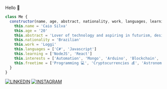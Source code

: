 Hello 👋

```javascript
class Me {
  constructor(name, age, abstract, nationality, work, languages, learning, interests, freetime) {
    this.name = 'Caio Silva'
    this.age = '20'
    this.abstract = 'Lover of technology and aspiring in futurism, design in the blood and programming in the vein.'
    this.nationality = 'Brazilian'
    this.work = 'Loggi'
    this.languages = ['C#', 'Javascript']
    this.learning = ['NodeJS', 'React']
    this.interests = ['Automation', 'Mongo', 'Arduino', 'Blockchain', 'Aviation']
    this.freetime = ['Programming 💻', 'Cryptocurrencies 💰', 'Astronomy 🔭', 'Aviation ✈️']
  }
}
```

[![LINKEDIN](https://img.shields.io/badge/LINKEDIN%20-%23323330.svg?&style=for-the-badge&logo=linkedin&logoColor=white&color=blue)](https://www.linkedin.com/in/caiosilvabatista/)
[![INSTAGRAM](https://img.shields.io/badge/INSTAGRAM%20-%23323330.svg?&style=for-the-badge&logo=instagram&logoColor=white&color=blueviolet)](https://www.instagram.com/caaio.sb/)
